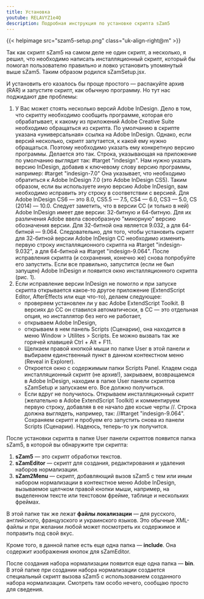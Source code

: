 ```yaml
---
title: Установка
youtube: RELAVYZ1e4Q
description: Подробная инструкция по установке скрипта sZam5
---
```


{{< helpimage src="szam5-setup.png" class="uk-align-right@m" >}}

Так как скрипт sZam5 на самом деле не один скрипт, а несколько, я решил, что необходимо написать инсталляционный скрипт, который бы помогал пользователю правильно и ловко установить упомянутый выше sZam5. Таким образом родился sZamSetup.jsx.

И установить его казалось бы проще простого — распакуйте архив (RAR) и запустите скрипт, как обычную программу. Но тут нас поджидают две проблемы:

1. У Вас может стоять несколько версий Adobe InDesign. Дело в том, что скрипту необходимо сообщить программе, которая его обрабатывает, к какому из приложений Adobe Creative Suite необходимо обращаться из скрипта. По умолчанию в скрипте указана «универсальная» ссылка на Adobe InDesign. Однако, если версий несколько, скрипт запутается, к какой ему нужно обращаться. Поэтому необходимо указать ему конкретную версию программы. Делается это так. Строка, указывающая на приложение по умолчанию выглядит так: #target "indesign". Нам нужно указать версию InDesign, добавив к ключевому слову версию программы, например: #target "indesign-7.0" Она указывает, что необходимо обратиться к Adobe InDesign 7.0 (это Adobe InDesign CS5). Таким образом, если вы используете иную версию Adobe InDesign, вам необходимо исправить эту строку в соответствии с версией. Для Adobe InDesign CS6 — это 8.0, CS5.5 — 7.5, CS4 — 6.0, CS3 — 5.0, CS (2014) — 10.0. Следует заметить, что в версии CC (и только в ней) Adobe InDesign имеет две версии: 32-битную и 64-битную. Для их различения Adobe ввела своеобразную "минорную" версию обозначения версии. Для 32-битной она является 9.032, а для 64-битной — 9.064. Следовательно, для того, чтобы установить скрипт для 32-битной версии Adobe InDesign CC необходимо изменить первую строку инсталляционного скрипта на  #target "indesign-9.032", а для 64-битной на  #target "indesign-9.064". После исправления скрипта (и сохранения, конечно же) снова попробуйте его запустить. Если все правильно, запустится (если не был запущен) Adobe InDesign и появится окно инсталляционного скрипта (рис. 1).
1. Если исправление версии InDesign не помогло и при запуске скрипта открывается какое-то другое приложение (ExtendScript Editor, AfterEffects или еще что-то), делаем следующее:
    - проверяем установлен ли у вас Adobe ExtendScript Toolkit. В версиях до CC он ставился автоматически, в CC — это отдельная опция, но инсталлятор без него не работает,
    - открываем Adobe InDesign,
    - открываем в нем панель Scripts (Сценарии), она находится в меню Window > Utilites > Scripts. Ее можно вызвать так же горячей клавишей Ctrl + Alt + F11.
    - Щелкаем правой кнопкой мыши по папке User в этой панели и выбираем единственный пункт в данном контекстном меню (Reveal in Explorer).
    - Откроется окно с содержимым папки Scripts Panel. Кладем сюда инсталляционный скрипт (не архив!), закрываем, возвращаемся в Adobe InDesign, находим в папке User панели скриптов sZamSetup и запускаем его. Все должно получиться.
    - Если вдруг не получилось. Открываем инсталляционный скрипт (желательно в Adobe ExtendScript Toolkit) и комментируем первую строку, добавляя в ее начало две косые черты //. Строка должна выглядеть, например, так: //#target "indesign-9.064". Сохраняем скрипт и пробуем его запустить снова из панели Scripts (Сценарии). Надеюсь, теперь-то уж получится.

 После установки скрипта в папке User панели скриптов появится папка sZam5, в которой вы обнаружите три скрипта:

1. **sZam5** — это скрипт обработки текстов.
1. **sZamEditor** — скрипт для создания, редактирования и удаления наборов нормализации.
1. **sZam2Menu** — скрипт, добавляющий вызов sZam5 с тем или иным набором нормализации в контекстное меню Adobe InDesign, вызываемое щелчком правой кнопки мыши, например, на выделенном тексте или текстовом фрейме, таблице и нескольких фреймах.

В этой папке так же лежат **файлы локализации** — для русского, английского, французского и украинского языков. Это обычные XML-файлы и при желании любой может посмотреть их содержимое и поправить под свой вкус.

Кроме того, в данной папке есть еще одна папка — **include**. Она содержит изображения кнопок для sZamEditor.

После создания набора нормализации появится еще одна папка — **bin**. В этой папке при создании набора нормализации создается специальный скрипт вызова sZam5 с использованием созданного набора нормализации. Смотреть там особо нечего, сообщаю просто для сведения.
